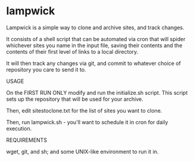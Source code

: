 # lampwick
Lampwick is a simple way to clone and archive sites, and track changes.

It consists of a shell script that can be automated via cron that will spider whichever sites you name in the input file, saving their contents and the contents of their first level of links to a local directory. 

It will then track any changes via git, and commit to whatever choice of repository you care to send it to.

USAGE

On the FIRST RUN ONLY modify and run the initialize.sh script. This 
script sets up the repository that will be used for your archive.

Then, edit sitestoclone.txt for the list of sites you want to clone.

Then, run lampwick.sh - you'll want to schedule it in cron for daily 
execution.

REQUIREMENTS

wget, git, and sh; and some UNIX-like environment to run it in.
